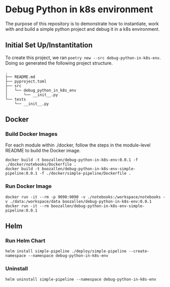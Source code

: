 # Debug Python in k8s environment
The purpose of this repository is to demonstrate how to instantiate, work with and build a simple python project and debug it in a k8s environment.

## Initial Set Up/Instantitation
To create this project, we ran `poetry new --src debug-python-in-k8s-env`. Doing so generated the following project structure.
```
.
├── README.md
├── pyproject.toml
├── src
│   └── debug_python_in_k8s_env
│       └── __init__.py
└── tests
    └── __init__.py
```

## Docker 
### Build Docker Images
For each module within ./docker, follow the steps in the module-level README to build the Docker image.

```
docker build -t boozallen/debug-python-in-k8s-env:0.0.1 -f ./docker/notebooks/Dockerfile .
docker build -t boozallen/debug-python-in-k8s-env-simple-pipeline:0.0.1 -f ./docker/simple-pipeline/Dockerfile .
```

### Run Docker Image
```
docker run -it --rm -p 9090:9090 -v ./notebooks:/workspace/notebooks -v ./data:/workspace/data boozallen/debug-python-in-k8s-env:0.0.1
docker run -it --rm boozallen/debug-python-in-k8s-env-simple-pipeline:0.0.1
```

## Helm
### Run Helm Chart
```
helm install simple-pipeline ./deploy/simple-pipeline --create-namespace --namespace debug-python-in-k8s-env
 ```

### Uninstall
```
helm uninstall simple-pipeline --namespace debug-python-in-k8s-env
```
